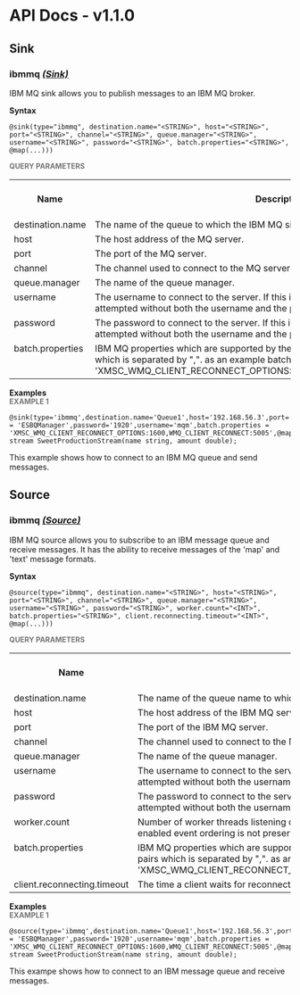 # API Docs - v1.1.0

## Sink

### ibmmq *<a target="_blank" href="https://wso2.github.io/siddhi/documentation/siddhi-4.0/#sink">(Sink)</a>*

<p style="word-wrap: break-word">IBM MQ sink allows you to publish messages to an IBM MQ broker.</p>

<span id="syntax" class="md-typeset" style="display: block; font-weight: bold;">Syntax</span>
```
@sink(type="ibmmq", destination.name="<STRING>", host="<STRING>", port="<STRING>", channel="<STRING>", queue.manager="<STRING>", username="<STRING>", password="<STRING>", batch.properties="<STRING>", @map(...)))
```

<span id="query-parameters" class="md-typeset" style="display: block; color: rgba(0, 0, 0, 0.54); font-size: 12.8px; font-weight: bold;">QUERY PARAMETERS</span>
<table>
    <tr>
        <th>Name</th>
        <th style="min-width: 20em">Description</th>
        <th>Default Value</th>
        <th>Possible Data Types</th>
        <th>Optional</th>
        <th>Dynamic</th>
    </tr>
    <tr>
        <td style="vertical-align: top">destination.name</td>
        <td style="vertical-align: top; word-wrap: break-word">The name of the queue to which the IBM MQ sink should send events.</td>
        <td style="vertical-align: top"></td>
        <td style="vertical-align: top">STRING</td>
        <td style="vertical-align: top">No</td>
        <td style="vertical-align: top">No</td>
    </tr>
    <tr>
        <td style="vertical-align: top">host</td>
        <td style="vertical-align: top; word-wrap: break-word">The host address of the MQ server.</td>
        <td style="vertical-align: top"></td>
        <td style="vertical-align: top">STRING</td>
        <td style="vertical-align: top">No</td>
        <td style="vertical-align: top">No</td>
    </tr>
    <tr>
        <td style="vertical-align: top">port</td>
        <td style="vertical-align: top; word-wrap: break-word">The port of the MQ server.</td>
        <td style="vertical-align: top"></td>
        <td style="vertical-align: top">STRING</td>
        <td style="vertical-align: top">No</td>
        <td style="vertical-align: top">No</td>
    </tr>
    <tr>
        <td style="vertical-align: top">channel</td>
        <td style="vertical-align: top; word-wrap: break-word">The channel used to connect to the MQ server.</td>
        <td style="vertical-align: top"></td>
        <td style="vertical-align: top">STRING</td>
        <td style="vertical-align: top">No</td>
        <td style="vertical-align: top">No</td>
    </tr>
    <tr>
        <td style="vertical-align: top">queue.manager</td>
        <td style="vertical-align: top; word-wrap: break-word">The name of the queue manager.</td>
        <td style="vertical-align: top"></td>
        <td style="vertical-align: top">STRING</td>
        <td style="vertical-align: top">No</td>
        <td style="vertical-align: top">No</td>
    </tr>
    <tr>
        <td style="vertical-align: top">username</td>
        <td style="vertical-align: top; word-wrap: break-word">The username to connect to the server. If this is not provided, the connection is attempted without both the username and the password.</td>
        <td style="vertical-align: top">null</td>
        <td style="vertical-align: top">STRING</td>
        <td style="vertical-align: top">Yes</td>
        <td style="vertical-align: top">No</td>
    </tr>
    <tr>
        <td style="vertical-align: top">password</td>
        <td style="vertical-align: top; word-wrap: break-word">The password to connect to the server. If this is not provided, the connection is attempted without both the username and the password.</td>
        <td style="vertical-align: top">null</td>
        <td style="vertical-align: top">STRING</td>
        <td style="vertical-align: top">Yes</td>
        <td style="vertical-align: top">No</td>
    </tr>
    <tr>
        <td style="vertical-align: top">batch.properties</td>
        <td style="vertical-align: top; word-wrap: break-word">IBM MQ properties which are supported by the client can be provided as key value pairs which is separated by ",". as an example batch.properties = 'XMSC_WMQ_CLIENT_RECONNECT_OPTIONS:1600,WMQ_CLIENT_RECONNECT:5005'.</td>
        <td style="vertical-align: top">null</td>
        <td style="vertical-align: top">STRING</td>
        <td style="vertical-align: top">Yes</td>
        <td style="vertical-align: top">No</td>
    </tr>
</table>

<span id="examples" class="md-typeset" style="display: block; font-weight: bold;">Examples</span>
<span id="example-1" class="md-typeset" style="display: block; color: rgba(0, 0, 0, 0.54); font-size: 12.8px; font-weight: bold;">EXAMPLE 1</span>
```
@sink(type='ibmmq',destination.name='Queue1',host='192.168.56.3',port='1414',channel='Channel1',queue.manager = 'ESBQManager',password='1920',username='mqm',batch.properties = 'XMSC_WMQ_CLIENT_RECONNECT_OPTIONS:1600,WMQ_CLIENT_RECONNECT:5005',@map(type='text'))define stream SweetProductionStream(name string, amount double);
```
<p style="word-wrap: break-word">This example shows how to connect to an IBM MQ queue and send messages.</p>

## Source

### ibmmq *<a target="_blank" href="https://wso2.github.io/siddhi/documentation/siddhi-4.0/#source">(Source)</a>*

<p style="word-wrap: break-word">IBM MQ source allows you to subscribe to an IBM message queue and receive messages. It has the ability to receive messages of the 'map' and 'text' message formats.</p>

<span id="syntax" class="md-typeset" style="display: block; font-weight: bold;">Syntax</span>
```
@source(type="ibmmq", destination.name="<STRING>", host="<STRING>", port="<STRING>", channel="<STRING>", queue.manager="<STRING>", username="<STRING>", password="<STRING>", worker.count="<INT>", batch.properties="<STRING>", client.reconnecting.timeout="<INT>", @map(...)))
```

<span id="query-parameters" class="md-typeset" style="display: block; color: rgba(0, 0, 0, 0.54); font-size: 12.8px; font-weight: bold;">QUERY PARAMETERS</span>
<table>
    <tr>
        <th>Name</th>
        <th style="min-width: 20em">Description</th>
        <th>Default Value</th>
        <th>Possible Data Types</th>
        <th>Optional</th>
        <th>Dynamic</th>
    </tr>
    <tr>
        <td style="vertical-align: top">destination.name</td>
        <td style="vertical-align: top; word-wrap: break-word">The name of the queue name to which the IBM MQ source should subscribe.</td>
        <td style="vertical-align: top"></td>
        <td style="vertical-align: top">STRING</td>
        <td style="vertical-align: top">No</td>
        <td style="vertical-align: top">No</td>
    </tr>
    <tr>
        <td style="vertical-align: top">host</td>
        <td style="vertical-align: top; word-wrap: break-word">The host address of the IBM MQ server.</td>
        <td style="vertical-align: top"></td>
        <td style="vertical-align: top">STRING</td>
        <td style="vertical-align: top">No</td>
        <td style="vertical-align: top">No</td>
    </tr>
    <tr>
        <td style="vertical-align: top">port</td>
        <td style="vertical-align: top; word-wrap: break-word">The port of the IBM MQ server.</td>
        <td style="vertical-align: top"></td>
        <td style="vertical-align: top">STRING</td>
        <td style="vertical-align: top">No</td>
        <td style="vertical-align: top">No</td>
    </tr>
    <tr>
        <td style="vertical-align: top">channel</td>
        <td style="vertical-align: top; word-wrap: break-word">The channel used to connect to the MQ server.</td>
        <td style="vertical-align: top"></td>
        <td style="vertical-align: top">STRING</td>
        <td style="vertical-align: top">No</td>
        <td style="vertical-align: top">No</td>
    </tr>
    <tr>
        <td style="vertical-align: top">queue.manager</td>
        <td style="vertical-align: top; word-wrap: break-word">The name of the queue manager.</td>
        <td style="vertical-align: top"></td>
        <td style="vertical-align: top">STRING</td>
        <td style="vertical-align: top">No</td>
        <td style="vertical-align: top">No</td>
    </tr>
    <tr>
        <td style="vertical-align: top">username</td>
        <td style="vertical-align: top; word-wrap: break-word">The username to connect to the server. If this is not provided, the connection is attempted without both the username and the password.</td>
        <td style="vertical-align: top">null</td>
        <td style="vertical-align: top">STRING</td>
        <td style="vertical-align: top">Yes</td>
        <td style="vertical-align: top">No</td>
    </tr>
    <tr>
        <td style="vertical-align: top">password</td>
        <td style="vertical-align: top; word-wrap: break-word">The password to connect to the server. If this is not provided, the connection is attempted without both the username and the password.</td>
        <td style="vertical-align: top">null</td>
        <td style="vertical-align: top">STRING</td>
        <td style="vertical-align: top">Yes</td>
        <td style="vertical-align: top">No</td>
    </tr>
    <tr>
        <td style="vertical-align: top">worker.count</td>
        <td style="vertical-align: top; word-wrap: break-word">Number of worker threads listening on the given queue. When the multiple workers are enabled event ordering is not preserved.</td>
        <td style="vertical-align: top">1</td>
        <td style="vertical-align: top">INT</td>
        <td style="vertical-align: top">Yes</td>
        <td style="vertical-align: top">No</td>
    </tr>
    <tr>
        <td style="vertical-align: top">batch.properties</td>
        <td style="vertical-align: top; word-wrap: break-word">IBM MQ properties which are supported by the client can be provided as key value pairs which is separated by ",". as an example batch.properties = 'XMSC_WMQ_CLIENT_RECONNECT_OPTIONS:1600,WMQ_CLIENT_RECONNECT:5005' </td>
        <td style="vertical-align: top">null</td>
        <td style="vertical-align: top">STRING</td>
        <td style="vertical-align: top">Yes</td>
        <td style="vertical-align: top">No</td>
    </tr>
    <tr>
        <td style="vertical-align: top">client.reconnecting.timeout</td>
        <td style="vertical-align: top; word-wrap: break-word">The time a client waits for reconnection. The value should be provided in seconds.</td>
        <td style="vertical-align: top">30</td>
        <td style="vertical-align: top">INT</td>
        <td style="vertical-align: top">Yes</td>
        <td style="vertical-align: top">No</td>
    </tr>
</table>

<span id="examples" class="md-typeset" style="display: block; font-weight: bold;">Examples</span>
<span id="example-1" class="md-typeset" style="display: block; color: rgba(0, 0, 0, 0.54); font-size: 12.8px; font-weight: bold;">EXAMPLE 1</span>
```
@source(type='ibmmq',destination.name='Queue1',host='192.168.56.3',port='1414',channel='Channel1',queue.manager = 'ESBQManager',password='1920',username='mqm',batch.properties = 'XMSC_WMQ_CLIENT_RECONNECT_OPTIONS:1600,WMQ_CLIENT_RECONNECT:5005',@map(type='text'))define stream SweetProductionStream(name string, amount double);
```
<p style="word-wrap: break-word">This exampe shows how to connect to an IBM message queue and receive messages.</p>

